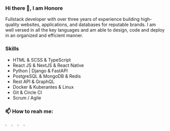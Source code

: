 ### Hi there 👋, I am Honore

Fullstack developer with over three years of experience building high-quality websites, applications, and databases for reputable brands. I am well versed in all the key languages and am able to design, code and deploy in an organized and efficient manner.

### Skills
- HTML & SCSS & TypeScript
- React JS & NextJS & React Native
- Python | Django & FastAPI
- PostgreSQL & MongoDB & Redis
- Rest API & GraphQL
- Docker & Kuberantes & Linux
- Git & Circle CI
- Scrum / Agile

### 📫 How to reah me:
<a href="mailto:nythonore@gmail.com"> <img src="https://img.icons8.com/fluent/48/000000/gmail.png" width="3%"/></a>
[<img src="https://img.icons8.com/color/48/000000/linkedin.png" width="3%"/>](https://www.linkedin.com/in/nythonore)
[<img src="https://img.icons8.com/color/48/000000/twitter.png" width="3%"/>](https://twitter.com/nythonore)
[<img src="https://img.icons8.com/fluent/48/000000/instagram-new.png" width="3%"/>](https://www.instagram.com/nythonore)
